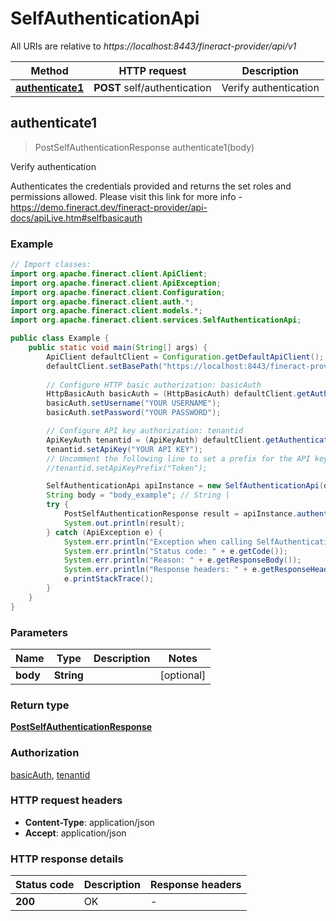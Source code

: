 # SelfAuthenticationApi

All URIs are relative to *https://localhost:8443/fineract-provider/api/v1*

Method | HTTP request | Description
------------- | ------------- | -------------
[**authenticate1**](SelfAuthenticationApi.md#authenticate1) | **POST** self/authentication | Verify authentication



## authenticate1

> PostSelfAuthenticationResponse authenticate1(body)

Verify authentication

Authenticates the credentials provided and returns the set roles and permissions allowed.  Please visit this link for more info - https://demo.fineract.dev/fineract-provider/api-docs/apiLive.htm#selfbasicauth

### Example

```java
// Import classes:
import org.apache.fineract.client.ApiClient;
import org.apache.fineract.client.ApiException;
import org.apache.fineract.client.Configuration;
import org.apache.fineract.client.auth.*;
import org.apache.fineract.client.models.*;
import org.apache.fineract.client.services.SelfAuthenticationApi;

public class Example {
    public static void main(String[] args) {
        ApiClient defaultClient = Configuration.getDefaultApiClient();
        defaultClient.setBasePath("https://localhost:8443/fineract-provider/api/v1");
        
        // Configure HTTP basic authorization: basicAuth
        HttpBasicAuth basicAuth = (HttpBasicAuth) defaultClient.getAuthentication("basicAuth");
        basicAuth.setUsername("YOUR USERNAME");
        basicAuth.setPassword("YOUR PASSWORD");

        // Configure API key authorization: tenantid
        ApiKeyAuth tenantid = (ApiKeyAuth) defaultClient.getAuthentication("tenantid");
        tenantid.setApiKey("YOUR API KEY");
        // Uncomment the following line to set a prefix for the API key, e.g. "Token" (defaults to null)
        //tenantid.setApiKeyPrefix("Token");

        SelfAuthenticationApi apiInstance = new SelfAuthenticationApi(defaultClient);
        String body = "body_example"; // String | 
        try {
            PostSelfAuthenticationResponse result = apiInstance.authenticate1(body);
            System.out.println(result);
        } catch (ApiException e) {
            System.err.println("Exception when calling SelfAuthenticationApi#authenticate1");
            System.err.println("Status code: " + e.getCode());
            System.err.println("Reason: " + e.getResponseBody());
            System.err.println("Response headers: " + e.getResponseHeaders());
            e.printStackTrace();
        }
    }
}
```

### Parameters


Name | Type | Description  | Notes
------------- | ------------- | ------------- | -------------
 **body** | **String**|  | [optional]

### Return type

[**PostSelfAuthenticationResponse**](PostSelfAuthenticationResponse.md)

### Authorization

[basicAuth](../README.md#basicAuth), [tenantid](../README.md#tenantid)

### HTTP request headers

- **Content-Type**: application/json
- **Accept**: application/json

### HTTP response details
| Status code | Description | Response headers |
|-------------|-------------|------------------|
| **200** | OK |  -  |

